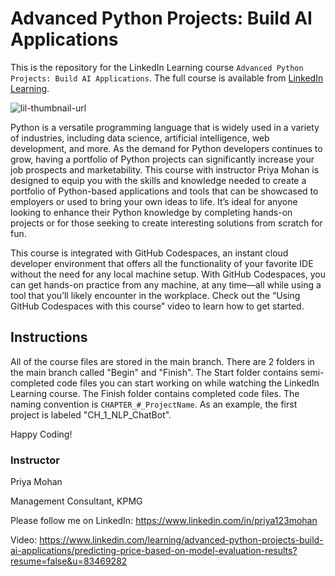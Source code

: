 # Advanced Python Projects: Build AI Applications
This is the repository for the LinkedIn Learning course `Advanced Python Projects: Build AI Applications`. The full course is available from [LinkedIn Learning][lil-course-url].

![lil-thumbnail-url]

Python is a versatile programming language that is widely used in a variety of industries, including data science, artificial intelligence, web development, and more. As the demand for Python developers continues to grow, having a portfolio of Python projects can significantly increase your job prospects and marketability. This course with instructor Priya Mohan is designed to equip you with the skills and knowledge needed to create a portfolio of Python-based applications and tools that can be showcased to employers or used to bring your own ideas to life. It’s ideal for anyone looking to enhance their Python knowledge by completing hands-on projects or for those seeking to create interesting solutions from scratch for fun.

This course is integrated with GitHub Codespaces, an instant cloud developer environment that offers all the functionality of your favorite IDE without the need for any local machine setup. With GitHub Codespaces, you can get hands-on practice from any machine, at any time—all while using a tool that you’ll likely encounter in the workplace. Check out the “Using GitHub Codespaces with this course” video to learn how to get started.

## Instructions
All of the course files are stored in the main branch. There are 2 folders in the main branch called "Begin" and "Finish". The Start folder contains semi-completed code files you can start working on while watching the LinkedIn Learning course. The Finish folder contains completed code files. The naming convention is `CHAPTER_#_ProjectName`. As an example, the first project is labeled "CH_1_NLP_ChatBot".

Happy Coding!

### Instructor

Priya Mohan

Management Consultant, KPMG

Please follow me on LinkedIn: https://www.linkedin.com/in/priya123mohan

[0]: # (Replace these placeholder URLs with actual course URLs)

[lil-course-url]: https://www.linkedin.com/learning/advanced-python-projects-build-ai-applications
[lil-thumbnail-url]: https://media.licdn.com/dms/image/D560DAQHIPR3VAGQGiQ/learning-public-crop_675_1200/0/1713466120470?e=2147483647&v=beta&t=on84QImWhMSkQjBq4E8OiW9BuJeJ7vP_Np1ZmCkhtzo

Video: https://www.linkedin.com/learning/advanced-python-projects-build-ai-applications/predicting-price-based-on-model-evaluation-results?resume=false&u=83469282
